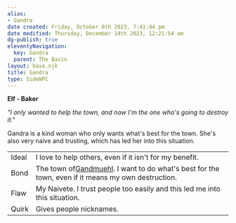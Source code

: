 ```yaml
---
alias:
- Gandra
date created: Friday, October 6th 2023, 7:41:44 pm
date modified: Thursday, December 14th 2023, 12:21:54 am
dg-publish: true
eleventyNavigation:
  key: Gandra
  parent: The Basin
layout: base.njk
title: Gandra
type: SideNPC
---
```


**Elf - Baker**

_"I only wanted to help the town, and now I'm the one who's going to destroy it."_

Gandra is a kind woman who only wants what's best for the town. She's also very naive and trusting, which has led her into this situation.

|       |                                                                                                   |
| -- | - |
| Ideal | I love to help others, even if it isn't for my benefit.                                           |
| Bond  | The town of[Gandmuehl](/garden/%F0%9F%8C%90Worldbuilding%5CMaterial%20Plane%5C%F0%9F%8F%9E%EF%B8%8FThe%20Basin%5CRegions%5CGandmuel/Gandmuehl). I want to do what's best for the town, even if it means my own destruction. |
| Flaw  | My Naivete. I trust people too easily and this led me into this situation.                        |
| Quirk | Gives people nicknames.                                                                           |